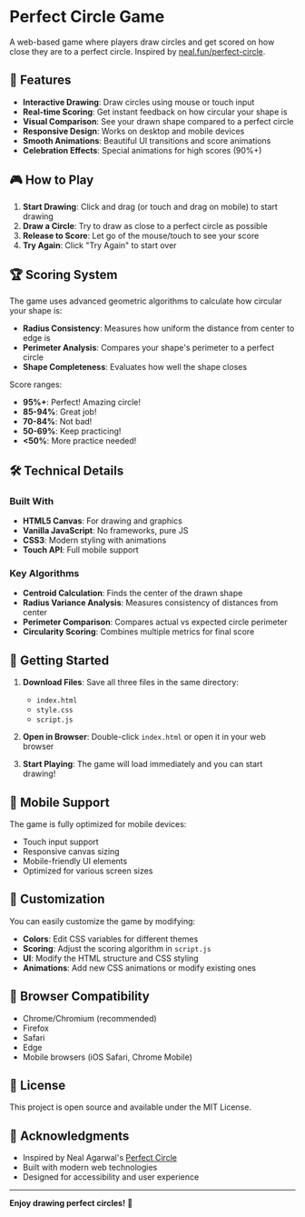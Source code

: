 # Perfect Circle Game

A web-based game where players draw circles and get scored on how close they are to a perfect circle. Inspired by [neal.fun/perfect-circle](https://neal.fun/perfect-circle).

## 🎯 Features

- **Interactive Drawing**: Draw circles using mouse or touch input
- **Real-time Scoring**: Get instant feedback on how circular your shape is
- **Visual Comparison**: See your drawn shape compared to a perfect circle
- **Responsive Design**: Works on desktop and mobile devices
- **Smooth Animations**: Beautiful UI transitions and score animations
- **Celebration Effects**: Special animations for high scores (90%+)

## 🎮 How to Play

1. **Start Drawing**: Click and drag (or touch and drag on mobile) to start drawing
2. **Draw a Circle**: Try to draw as close to a perfect circle as possible
3. **Release to Score**: Let go of the mouse/touch to see your score
4. **Try Again**: Click "Try Again" to start over

## 🏆 Scoring System

The game uses advanced geometric algorithms to calculate how circular your shape is:

- **Radius Consistency**: Measures how uniform the distance from center to edge is
- **Perimeter Analysis**: Compares your shape's perimeter to a perfect circle
- **Shape Completeness**: Evaluates how well the shape closes

Score ranges:
- **95%+**: Perfect! Amazing circle!
- **85-94%**: Great job!
- **70-84%**: Not bad!
- **50-69%**: Keep practicing!
- **<50%**: More practice needed!

## 🛠️ Technical Details

### Built With
- **HTML5 Canvas**: For drawing and graphics
- **Vanilla JavaScript**: No frameworks, pure JS
- **CSS3**: Modern styling with animations
- **Touch API**: Full mobile support

### Key Algorithms
- **Centroid Calculation**: Finds the center of the drawn shape
- **Radius Variance Analysis**: Measures consistency of distances from center
- **Perimeter Comparison**: Compares actual vs expected circle perimeter
- **Circularity Scoring**: Combines multiple metrics for final score

## 🚀 Getting Started

1. **Download Files**: Save all three files in the same directory:
   - `index.html`
   - `style.css`
   - `script.js`

2. **Open in Browser**: Double-click `index.html` or open it in your web browser

3. **Start Playing**: The game will load immediately and you can start drawing!

## 📱 Mobile Support

The game is fully optimized for mobile devices:
- Touch input support
- Responsive canvas sizing
- Mobile-friendly UI elements
- Optimized for various screen sizes

## 🎨 Customization

You can easily customize the game by modifying:

- **Colors**: Edit CSS variables for different themes
- **Scoring**: Adjust the scoring algorithm in `script.js`
- **UI**: Modify the HTML structure and CSS styling
- **Animations**: Add new CSS animations or modify existing ones

## 🔧 Browser Compatibility

- Chrome/Chromium (recommended)
- Firefox
- Safari
- Edge
- Mobile browsers (iOS Safari, Chrome Mobile)

## 📄 License

This project is open source and available under the MIT License.

## 🙏 Acknowledgments

- Inspired by Neal Agarwal's [Perfect Circle](https://neal.fun/perfect-circle)
- Built with modern web technologies
- Designed for accessibility and user experience

---

**Enjoy drawing perfect circles!** 🎯 